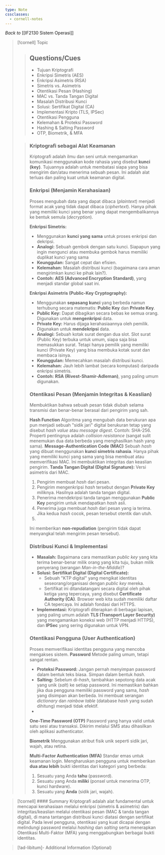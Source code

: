 ```yaml
---
type: Note
cssclasses:
  - cornell-notes
---
```

_Back to_ [[IF2130 Sistem Operasi]]
> [!cornell] Topic
> > ## Questions/Cues
> > - Tujuan Kriptografi
> > - Enkripsi Simetris (AES)
> > - Enkripsi Asimetris (RSA)
> > - Simetris vs. Asimetris
> > - Otentikasi Pesan (Hashing)
> > - MAC vs. Tanda Tangan Digital
> > - Masalah Distribusi Kunci
> > - Solusi: Sertifikat Digital (CA)
> > - Implementasi Kripto (TLS, IPSec)
> > - Otentikasi Pengguna
> > - Kelemahan & Proteksi Password
> > - Hashing & Salting Password
> > - OTP, Biometrik, & MFA
> >
>
> > ###  Kriptografi sebagai Alat Keamanan
> > Kriptografi adalah ilmu dan seni untuk mengamankan komunikasi menggunakan kode rahasia yang disebut **kunci (key)**. Tujuannya adalah untuk membatasi siapa yang bisa mengirim dan/atau menerima sebuah pesan. Ini adalah alat terluas dan paling kuat untuk keamanan digital.
> > 
> > ### Enkripsi (Menjamin Kerahasiaan)
> > Proses mengubah data yang dapat dibaca (_plaintext_) menjadi format acak yang tidak dapat dibaca (_ciphertext_). Hanya pihak yang memiliki kunci yang benar yang dapat mengembalikannya ke bentuk semula (_decryption_).
> > 
> > **Enkripsi Simetris:** 
> > - Menggunakan **kunci yang sama** untuk proses enkripsi dan dekripsi.
> > - **Analogi:** Sebuah gembok dengan satu kunci. Siapapun yang ingin mengunci atau membuka gembok harus memiliki duplikat kunci yang sama
> > - **Keunggulan:** Sangat cepat dan efisien.
> > - **Kelemahan:** Masalah distribusi kunci (bagaimana cara aman mengirimkan kunci ke pihak lain?).
> > - **Contoh:** **AES (Advanced Encryption Standard)**, yang menjadi standar global saat ini.
> > 
> > **Enkripsi Asimetris (Public-Key Cryptography):**
> > - Menggunakan **sepasang kunci** yang berbeda namun terhubung secara matematis: **Public Key** dan **Private Key**.
> > - **Public Key:** Dapat dibagikan secara bebas ke semua orang. Digunakan untuk **mengenkripsi** data.
> > - **Private Key:** Harus dijaga kerahasiaannya oleh pemilik. Digunakan untuk **mendekripsi** data.
> > - **Analogi:** Sebuah kotak surat dengan dua slot. Slot surat (Public Key) terbuka untuk umum, siapa saja bisa memasukkan surat. Tetapi hanya pemilik yang memiliki kunci (Private Key) yang bisa membuka kotak surat dan membaca isinya.
> > - **Keunggulan:** Memecahkan masalah distribusi kunci.
> > - **Kelemahan:** Jauh lebih lambat (secara komputasi) daripada enkripsi simetris.
> > - **Contoh:** **RSA (Rivest-Shamir-Adleman)**, yang paling umum digunakan.
> >
> > ### Otentikasi Pesan (Menjamin Integritas & Keaslian)
> > Membuktikan bahwa sebuah pesan tidak diubah selama transmisi dan benar-benar berasal dari pengirim yang sah.
> > 
> > **Hash Function**
> > Algoritma yang mengubah data berukuran apa pun menjadi sebuah "sidik jari" digital berukuran tetap yang disebut _hash value_ atau _message digest_. Contoh: SHA-256. Properti pentingnya adalah _collision resistance_ (sangat sulit menemukan dua data berbeda yang menghasilkan hash yang sama).
> > **Message-Authentication Code (MAC)**
> > Sebuah _hash_ yang dibuat menggunakan **kunci simetris rahasia**. Hanya pihak yang memiliki kunci yang sama yang bisa membuat atau memverifikasi MAC. Ini membuktikan integritas dan keaslian pengirim.
> > **Tanda Tangan Digital (Digital Signature):** Versi asimetris dari MAC.      
> > 1. Pengirim membuat _hash_ dari pesan.
> > 2. Pengirim mengenkripsi _hash_ tersebut dengan **Private Key** miliknya. Hasilnya adalah tanda tangan digital.
> > 3. Penerima mendekripsi tanda tangan menggunakan **Public Key** pengirim untuk mendapatkan _hash_ asli.
> > 4. Penerima juga membuat _hash_ dari pesan yang ia terima. Jika kedua _hash_ cocok, pesan tersebut otentik dan utuh.
> > 5. 
> > Ini memberikan **non-repudiation** (pengirim tidak dapat menyangkal telah mengirim pesan tersebut).
> > 
> > ### Distribusi Kunci & Implementasi
> > - **Masalah:** Bagaimana cara memastikan _public key_ yang kita terima benar-benar milik orang yang kita tuju, bukan milik penyerang (serangan _Man-in-the-Middle_)?
> > - **Solusi: Sertifikat Digital (Digital Certificate):**
> > 	- Sebuah "KTP digital" yang mengikat identitas seseorang/organisasi dengan _public key_ mereka.
> > 	- Sertifikat ini ditandatangani secara digital oleh pihak ketiga yang tepercaya, yang disebut **Certificate Authority (CA)**. Browser web kita sudah memiliki daftar CA tepercaya. Ini adalah fondasi dari HTTPS.
> > - **Implementasi:** Kriptografi diterapkan di berbagai lapisan, yang paling umum adalah **TLS (Transport Layer Security)** yang mengamankan koneksi web (HTTP menjadi HTTPS), dan **IPSec** yang sering digunakan untuk VPN.
> > 
> > ### Otentikasi Pengguna (User Authentication)
> > Proses memverifikasi identitas pengguna yang mencoba mengakses sistem.
> >**Password** 
> >Metode paling umum, tetapi sangat rentan.
> >- **Proteksi Password:** Jangan pernah menyimpan password dalam bentuk teks biasa. Simpan dalam bentuk _hash_.
> >- **Salting:** Sebelum di-_hash_, tambahkan sepotong data acak yang unik (_salt_) ke setiap password. Ini memastikan bahkan jika dua pengguna memiliki password yang sama, _hash_ yang disimpan akan berbeda. Ini membuat serangan _dictionary_ dan _rainbow table_ (database _hash_ yang sudah dihitung) menjadi tidak efektif.
> >- 
> >**One-Time Password (OTP)**
> >Password yang hanya valid untuk satu sesi atau transaksi. Dikirim melalui SMS atau dihasilkan oleh aplikasi authenticator.
> >
> >**Biometrik**
> >Menggunakan atribut fisik unik seperti sidik jari, wajah, atau retina.
> >
> >  **Multi-Factor Authentication (MFA)**
> >  Standar emas untuk keamanan login. Mengharuskan pengguna untuk memberikan **dua atau lebih** bukti identitas dari kategori yang berbeda:
> >  1. Sesuatu yang Anda **tahu** (password).
> >  2. Sesuatu yang Anda **miliki** (ponsel untuk menerima OTP, kunci hardware).
> >  3. Sesuatu yang **Anda** (sidik jari, wajah).

> [!cornell] #### Summary
> Kriptografi adalah alat fundamental untuk mencapai kerahasiaan melalui enkripsi (simetris & asimetris) dan integritas/keaslian melalui otentikasi pesan (MAC & tanda tangan digital), di mana tantangan distribusi kunci diatasi dengan sertifikat digital. Pada level pengguna, otentikasi yang kuat dicapai dengan melindungi password melalui _hashing_ dan _salting_ serta menerapkan Otentikasi Multi-Faktor (MFA) yang menggabungkan berbagai bukti identitas.

> [!ad-libitum]- Additional Information (Optional)